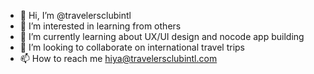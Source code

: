 - 👋 Hi, I’m @travelersclubintl
- 👀 I’m interested in learning from others
- 🌱 I’m currently learning about UX/UI design and nocode app building
- 💞️ I’m looking to collaborate on international travel trips
- 📫 How to reach me hiya@travelersclubintl.com

<!---
travelersclubintl/travelersclubintl is a ✨ special ✨ repository because its `README.md` (this file) appears on your GitHub profile.
You can click the Preview link to take a look at your changes.
--->
